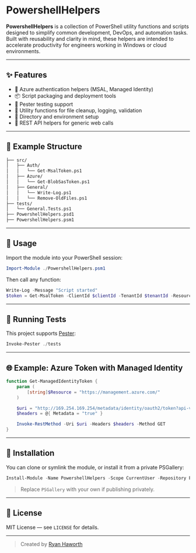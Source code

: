 # PowershellHelpers

**PowershellHelpers** is a collection of PowerShell utility functions and scripts designed to simplify common development, DevOps, and automation tasks. Built with reusability and clarity in mind, these helpers are intended to accelerate productivity for engineers working in Windows or cloud environments.

---

## ✨ Features

- 🔑 Azure authentication helpers (MSAL, Managed Identity)
- 📦 Script packaging and deployment tools
- 🧪 Pester testing support
- 🧹 Utility functions for file cleanup, logging, validation
- 📂 Directory and environment setup
- 🧭 REST API helpers for generic web calls

---

## 📁 Example Structure

```bash
├── src/
│   ├── Auth/
│   │   └── Get-MsalToken.ps1
│   ├── Azure/
│   │   └── Get-BlobSasToken.ps1
│   ├── General/
│   │   └── Write-Log.ps1
│   │   └── Remove-OldFiles.ps1
├── tests/
│   └── General.Tests.ps1
├── PowershellHelpers.psd1
├── PowershellHelpers.psm1
```

---

## 🚀 Usage

Import the module into your PowerShell session:

```powershell
Import-Module ./PowershellHelpers.psm1
```

Then call any function:

```powershell
Write-Log -Message "Script started"
$token = Get-MsalToken -ClientId $clientId -TenantId $tenantId -Resource $resource
```

---

## 🧪 Running Tests

This project supports [Pester](https://pester.dev/):

```powershell
Invoke-Pester ./tests
```

---

## 🌐 Example: Azure Token with Managed Identity

```powershell
function Get-ManagedIdentityToken {
    param (
        [string]$Resource = "https://management.azure.com/"
    )

    $uri = "http://169.254.169.254/metadata/identity/oauth2/token?api-version=2018-02-01&resource=$Resource"
    $headers = @{ Metadata = "true" }

    Invoke-RestMethod -Uri $uri -Headers $headers -Method GET
}
```

---

## 🔄 Installation

You can clone or symlink the module, or install it from a private PSGallery:

```powershell
Install-Module -Name PowershellHelpers -Scope CurrentUser -Repository PSGallery
```

> Replace `PSGallery` with your own if publishing privately.

---

## 📄 License

MIT License — see `LICENSE` for details.

---

> Created by [Ryan Haworth](mailto:r.haworth@outlook.com)
